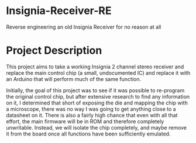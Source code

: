 # Insignia-Receiver-RE
Reverse engineering an old Insignia Receiver for no reason at all

# Project Description
This project aims to take a working Insignia 2 channel stereo receiver and replace the main control chip (a small, undocumented IC) and replace it with an Arduino that will perform much of the same function.

Initially, the goal of this project was to see if it was possible to re-program the original control chip, but after extensive research to find any information on it, I determined that short of exposing the die and mapping the chip with a microscope, there was no way I was going to get anything close to a datasheet on it. There is also a fairly high chance that even with all that effort, the main firmware will be in ROM and therefore completely unwritable. Instead, we will isolate the chip completely, and maybe remove it from the board once all functions have been sufficiently emulated.
